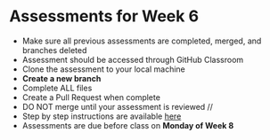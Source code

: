 # Assessments for Week 6

- Make sure all previous assessments are completed, merged, and branches deleted
- Assessment should be accessed through GitHub Classroom
- Clone the assessment to your local machine
- **Create a new branch**
- Complete ALL files
- Create a Pull Request when complete
- DO NOT merge until your assessment is reviewed // 
- Step by step instructions are available [here](https://github.com/LEARNAcademy/Syllabus/blob/master/tools_and_resources/assessments.md)
- Assessments are due before class on **Monday of Week 8**
